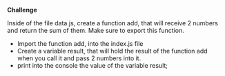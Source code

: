 **Challenge**

Inside of the file data.js, create a function add, that will receive 2 numbers and return the sum of them.
Make sure to export this function.

- Import the function add, into the index.js file
- Create a variable result, that will hold the result of the function add when you call it and pass 2 numbers into it.
- print into the console the value of the variable result;